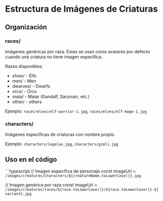 # Estructura de Imágenes de Criaturas

## Organización

### races/
Imágenes genéricas por raza. Estas se usan como avatares por defecto cuando una criatura no tiene imagen específica.

Razas disponibles:
- elves/ - Elfs
- men/ - Men
- dwarves/ - Dwarfs
- orcs/ - Orcs
- maia/ - Maiar (Gandalf, Saruman, etc.)
- other/ - others

Ejemplo: `races/elves/elf-warrior-1.jpg`, `races/elves/elf-mage-1.jpg`

### characters/
Imágenes específicas de criaturas con nombre propio.

Ejemplo: `characters/legolas.jpg`, `characters/gimli.jpg`

## Uso en el código

\`\`\`typescript
// Imagen específica de personaje
const imageUrl = `/images/creatures/characters/${creatureName.toLowerCase()}.jpg`

// Imagen genérica por raza
const imageUrl = `/images/creatures/races/${race.toLowerCase()}/${race.toLowerCase()}-${variant}.jpg`
